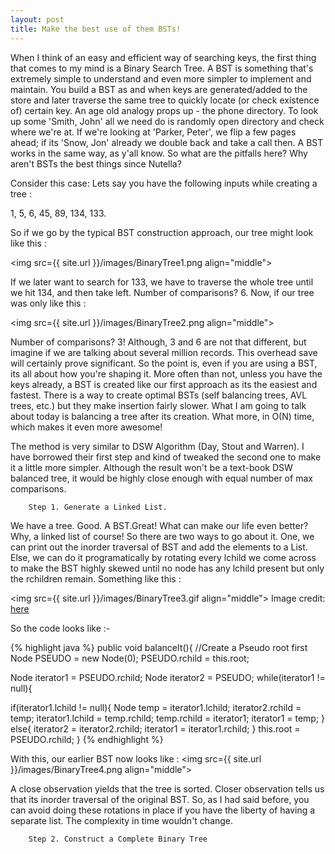 ```yaml
---
layout: post
title: Make the best use of them BSTs!  
---
```


When I think of an easy and efficient way of searching keys, the first thing that comes to my mind is a Binary Search Tree. A BST is something that's extremely simple to understand and even more simpler to implement and maintain. You build a BST as and when keys are generated/added to the store and later traverse the same tree to quickly locate (or check existence of) certain key. An age old analogy props up - the phone directory. To look up some 'Smith, John' all we need do is randomly open directory and check where we're at. If we're looking at 'Parker, Peter', we flip a few pages ahead; if its 'Snow, Jon' already we double back and take a call then. A BST works in the same way, as y'all know. So what are the pitfalls here? Why aren't BSTs the best things since Nutella?

Consider this case: Lets say you have the following inputs while creating a tree :

1,  5,  6,  45,  89,  134, 133. 

So if we go by the typical BST construction approach, our tree might look like this : 

  <img src={{ site.url }}/images/BinaryTree1.png align="middle">

If we later want to search for 133, we have to traverse the whole tree until we hit 134, and then take left. Number of comparisons? 6. 
Now, if our tree was only like this :

  <img src={{ site.url }}/images/BinaryTree2.png align="middle">
              
Number of comparisons? 3! Although, 3 and 6 are not that different, but imagine if we are talking about several million records. This overhead save will certainly prove significant. So the point is, even if you are using a BST, its all about how you're shaping it. More often than not, unless you have the keys already, a BST is created like our first approach as its the easiest and fastest. There is a way to create optimal BSTs (self balancing trees, AVL trees, etc.) but they make insertion fairly slower. What I am going to talk about today is balancing a tree after its creation. What more, in O(N) time, which makes it even more awesome! 

The method is very similar to DSW Algorithm (Day, Stout and Warren). I have borrowed their first step and kind of tweaked the second one to make it a little more simpler. Although the result won't be a text-book DSW balanced tree, it would be highly close enough with equal number of max comparisons. 

        Step 1. Generate a Linked List.

We have a tree. Good. A BST.Great! What can make our life even better? Why, a linked list of course! So there are two ways to go about it. One, we can print out the inorder traversal of BST and add the elements to a List. Else, we can do it programatically by rotating every lchild we come across to make the BST highly skewed until no node has any lchild present but only the rchildren remain. Something like this : 

<img src={{ site.url }}/images/BinaryTree3.gif align="middle">
Image credit: <a href ="http://penguin.ewu.edu/~trolfe/DSWpaper/">here</a>  

So the code looks like :-

{% highlight java %}
public void balanceIt(){
//Create a Pseudo root first
  Node PSEUDO = new Node(0);
  PSEUDO.rchild = this.root;

  Node iterator1 = PSEUDO.rchild;
  Node iterator2 = PSEUDO;
  while(iterator1 != null){

   if(iterator1.lchild != null){
    Node temp = iterator1.lchild;
    iterator2.rchild = temp;
    iterator1.lchild = temp.rchild;
    temp.rchild = iterator1;
    iterator1 = temp;
   }
  else{
   iterator2 = iterator2.rchild;
   iterator1 = iterator1.rchild;
  }
  this.root = PSEUDO.rchild;
}
{% endhighlight %}

With this, our earlier BST now looks like :
<img src={{ site.url }}/images/BinaryTree4.png align="middle">
            
A close observation yields that the tree is sorted. Closer observation tells us that its inorder traversal of the original BST. So, as I had said before, you can avoid doing these rotations in place if you have the liberty of having a separate list. The complexity in time wouldn't change. 

        Step 2. Construct a Complete Binary Tree
        
